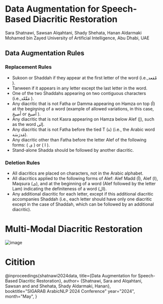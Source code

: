 # Data Augmentation for Speech-Based Diacritic Restoration
Sara Shatnawi, Sawsan Alqahtani, Shady Shehata, Hanan Aldarmaki <br> 
Mohamed bin Zayed University of Artificial Intelligence, Abu Dhabi, UAE <br>
## Data Augmentation Rules 
### Replacement Rules
* Sukoon or Shaddah if they appear at the first letter of the word (i.e.,مْقعد ).
* Tanween if it appears in any letter except the last letter in the word.
* One of the two Shaddahs appearing on two contiguous characters (i.e.,مَقّعّد ).
* Any diacritic that is not Fatha or Damma appearing on Hamza on top (أ) at the beginning of a word (example of allowed variations, in this case, أَصبحَ or أُصبحَ ).
* Any diacritic that is not Kasra appearing on Hamza below Alef (إ), such as the word إلى.
* Any diacritic that is not Fatha before the tied T (ة) (i.e., the Arabic word مَدرَسَة).
* Any diacritic other than Fatha before the letter Alef of the following forms: ( ى ) or ( ا ).
* Stand-alone Shadda should be followed by another diacritic.

### Deletion Rules
* All diacritics are placed on characters, not in the Arabic alphabet.
* All diacritics applied to the following forms of Alef: Alef Madd (آ), Alef (ا), Maqsura (ى), and at the beginning of a word (Alef followed by the letter Lam) indicating the definiteness of a word (ال).
* Any additional diacritic for each letter, except if this additional diacritic accompanies Shaddah (i.e., each letter should have only one diacritic except in the case of Shaddah, which can be followed by an additional diacritic).

# Multi-Modal Diacritic Restoration
![image](https://github.com/SaraShatnawi/Data-Augmentation/assets/49264609/20652f27-3ebb-40d2-b77e-a3df7ec1a6c9)

 # Citition
 
@inproceedings{shatnawi2024data,
  title={Data Augmentation for Speech-Based Diacritic Restoration},
  author= {Shatnawi, Sara and Alqahtani, Sawsan and and Shehata, Shady Aldarmaki, Hanan},                                                                                                                                
  booktitle="SIGARAB ArabicNLP 2024 Conference"
  year="2024",
  month="May",
}
